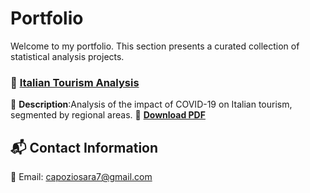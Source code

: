 # Portfolio
Welcome to my portfolio. This section presents a curated collection of statistical analysis projects.

### 📄 [Italian Tourism Analysis](https://raw.githubusercontent.com/saracapozio/Portfolio/main/Italian_tourism_analysis.pdf)
📌 **Description**:Analysis of the impact of COVID-19 on Italian tourism, segmented by regional areas.
🔗 **[Download PDF](https://raw.githubusercontent.com/saracapozio/Portfolio/main/Italian_tourism_analysis.pdf)**  

## 📬 Contact Information 
📧 Email: [capoziosara7@gmail.com](mailto:capoziosara7@gmail.com)  
